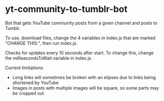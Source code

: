 # yt-community-to-tumblr-bot
Bot that gets YouTube community posts from a given channel and posts to Tumblr.

To use, download files, change the 4 variables in index.js that are marked "CHANGE THIS:", then run index.js.

Checks for updates every 10 seconds after start. To change this, change the millisecondsToWait variable in index.js.

Current limitations:
- Long links will sometimes be broken with an elipses due to links being shortened by YouTube
- Images in posts with multiple images will be square, so some parts may be cropped out

